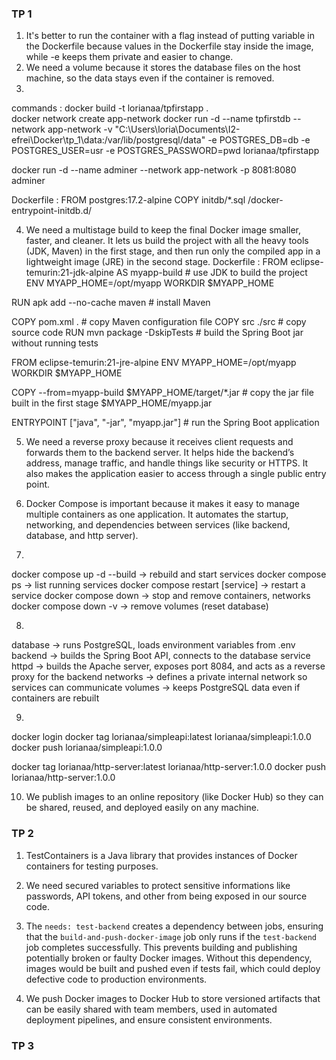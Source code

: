 ### **TP 1**

1. It's better to run the container with a flag instead of putting variable in the Dockerfile because values in the Dockerfile stay inside the image, while -e keeps them private and easier to change.
2. We need a volume because it stores the database files on the host machine, so the data stays even if the container is removed.
3. 
commands :
docker build -t lorianaa/tpfirstapp .  
docker network create app-network 
docker run -d --name tpfirstdb --network app-network -v "C:\Users\loria\Documents\I2-efrei\Docker\tp_1\data:/var/lib/postgresql/data" -e POSTGRES_DB=db -e POSTGRES_USER=usr -e POSTGRES_PASSWORD=pwd lorianaa/tpfirstapp

docker run -d --name adminer --network app-network -p 8081:8080 adminer

Dockerfile :
FROM postgres:17.2-alpine
COPY initdb/*.sql /docker-entrypoint-initdb.d/

4. We need a multistage build to keep the final Docker image smaller, faster, and cleaner. It lets us build the project with all the heavy tools (JDK, Maven) in the first stage, and then run only the compiled app in a lightweight image (JRE) in the second stage.
Dockerfile :
FROM eclipse-temurin:21-jdk-alpine AS myapp-build  # use JDK to build the project
ENV MYAPP_HOME=/opt/myapp
WORKDIR $MYAPP_HOME

RUN apk add --no-cache maven  # install Maven 

COPY pom.xml .                # copy Maven configuration file
COPY src ./src                # copy source code
RUN mvn package -DskipTests   # build the Spring Boot jar without running tests

FROM eclipse-temurin:21-jre-alpine 
ENV MYAPP_HOME=/opt/myapp
WORKDIR $MYAPP_HOME


COPY --from=myapp-build $MYAPP_HOME/target/*.jar # copy the jar file built in the first stage $MYAPP_HOME/myapp.jar

ENTRYPOINT ["java", "-jar", "myapp.jar"] # run the Spring Boot application

5. We need a reverse proxy because it receives client requests and forwards them to the backend server. It helps hide the backend’s address, manage traffic, and handle things like security or HTTPS. It also makes the application easier to access through a single public entry point.

6. Docker Compose is important because it makes it easy to manage multiple containers as one application. It automates the startup, networking, and dependencies between services (like backend, database, and http server).

7. 
docker compose up -d --build → rebuild and start services
docker compose ps → list running services
docker compose restart [service] → restart a service
docker compose down → stop and remove containers, networks
docker compose down -v →  remove volumes (reset database)

8.
database → runs PostgreSQL, loads environment variables from .env
backend → builds the Spring Boot API, connects to the database service
httpd → builds the Apache server, exposes port 8084, and acts as a reverse proxy for the backend
networks → defines a private internal network so services can communicate
volumes → keeps PostgreSQL data even if containers are rebuilt

9.
docker login
docker tag lorianaa/simpleapi:latest lorianaa/simpleapi:1.0.0
docker push lorianaa/simpleapi:1.0.0

docker tag lorianaa/http-server:latest lorianaa/http-server:1.0.0
docker push lorianaa/http-server:1.0.0

10. We publish images to an online repository (like Docker Hub) so they can be shared, reused, and deployed easily on any machine.


### **TP 2** 

1. TestContainers is a Java library that provides instances of Docker containers for testing purposes. 

2. We need secured variables to protect sensitive informations like passwords, API tokens, and other  from being exposed in our source code. 

3. The `needs: test-backend` creates a dependency between jobs, ensuring that the `build-and-push-docker-image` job only runs if the `test-backend` job completes successfully. This prevents building and publishing potentially broken or faulty Docker images. Without this dependency, images would be built and pushed even if tests fail, which could deploy defective code to production environments.

4. We push Docker images to Docker Hub to store versioned artifacts that can be easily shared with team members, used in automated deployment pipelines, and ensure consistent environments.

### **TP 3** 



